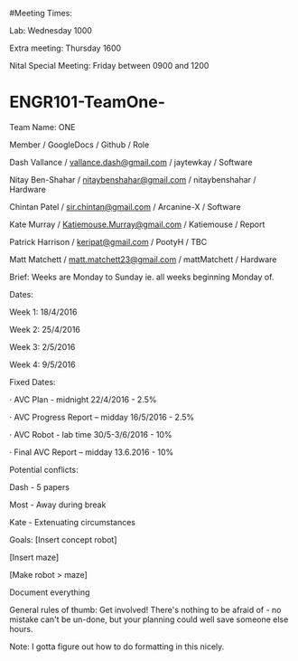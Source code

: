 #Meeting Times:

Lab: Wednesday 1000 

Extra meeting: Thursday 1600

Nital Special Meeting: Friday between 0900 and 1200

# ENGR101-TeamOne-

Team Name: ONE

Member / GoogleDocs / Github / Role

Dash Vallance / vallance.dash@gmail.com / jaytewkay / Software

Nitay Ben-Shahar / nitaybenshahar@gmail.com / nitaybenshahar / Hardware

Chintan Patel / sir.chintan@gmail.com / Arcanine-X / Software

Kate Murray / Katiemouse.Murray@gmail.com / Katiemouse / Report

Patrick Harrison / keripat@gmail.com / PootyH / TBC

Matt Matchett / matt.matchett23@gmail.com / mattMatchett / Hardware


Brief: Weeks are Monday to Sunday ie. all weeks beginning Monday of.

Dates:

Week 1: 18/4/2016

Week 2: 25/4/2016

Week 3: 2/5/2016

Week 4: 9/5/2016


Fixed Dates:

·         AVC Plan - midnight 22/4/2016 - 2.5%

·         AVC Progress Report – midday 16/5/2016 - 2.5%

·         AVC Robot - lab time 30/5-3/6/2016 - 10%

·         Final AVC Report – midday 13.6.2016 - 10%


Potential conflicts:

Dash - 5 papers

Most - Away during break

Kate - Extenuating circumstances


Goals:
[Insert concept robot]

[Insert maze]

[Make robot > maze]

Document everything

General rules of thumb:
Get involved! There's nothing to be afraid of - no mistake can't be un-done, but your planning could well save someone else hours.

Note: I gotta figure out how to do formatting in this nicely.
